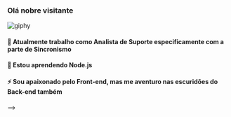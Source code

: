### Olá nobre visitante
![giphy](https://user-images.githubusercontent.com/39220517/88114334-02bbaa00-cb8a-11ea-8089-35b3ce92b992.gif)


#### 🔭 Atualmente trabalho como Analista de Suporte especificamente com a parte de Sincronismo

#### 🌱 Estou aprendendo Node.js

#### ⚡ Sou apaixonado pelo Front-end, mas me aventuro nas escuridões do Back-end também
-->
